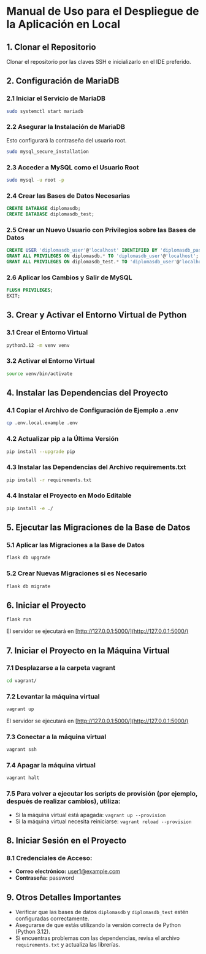 # Manual de Uso para el Despliegue de la Aplicación en Local

## 1. Clonar el Repositorio
Clonar el repositorio por las claves SSH e inicializarlo en el IDE preferido.

## 2. Configuración de MariaDB

### 2.1 Iniciar el Servicio de MariaDB
```bash
sudo systemctl start mariadb
```

### 2.2 Asegurar la Instalación de MariaDB
Esto configurará la contraseña del usuario root.
```bash
sudo mysql_secure_installation
```

### 2.3 Acceder a MySQL como el Usuario Root
```bash
sudo mysql -u root -p
```

### 2.4 Crear las Bases de Datos Necesarias
```sql
CREATE DATABASE diplomasdb;
CREATE DATABASE diplomasdb_test;
```

### 2.5 Crear un Nuevo Usuario con Privilegios sobre las Bases de Datos
```sql
CREATE USER 'diplomasdb_user'@'localhost' IDENTIFIED BY 'diplomasdb_password';
GRANT ALL PRIVILEGES ON diplomasdb.* TO 'diplomasdb_user'@'localhost';
GRANT ALL PRIVILEGES ON diplomasdb_test.* TO 'diplomasdb_user'@'localhost';
```

### 2.6 Aplicar los Cambios y Salir de MySQL
```sql
FLUSH PRIVILEGES;
EXIT;
```

## 3. Crear y Activar el Entorno Virtual de Python

### 3.1 Crear el Entorno Virtual
```bash
python3.12 -m venv venv
```

### 3.2 Activar el Entorno Virtual
```bash
source venv/bin/activate
```

## 4. Instalar las Dependencias del Proyecto

### 4.1 Copiar el Archivo de Configuración de Ejemplo a .env
```bash
cp .env.local.example .env
```

### 4.2 Actualizar pip a la Última Versión
```bash
pip install --upgrade pip
```

### 4.3 Instalar las Dependencias del Archivo requirements.txt
```bash
pip install -r requirements.txt
```

### 4.4 Instalar el Proyecto en Modo Editable
```bash
pip install -e ./
```

## 5. Ejecutar las Migraciones de la Base de Datos

### 5.1 Aplicar las Migraciones a la Base de Datos
```bash
flask db upgrade
```

### 5.2 Crear Nuevas Migraciones si es Necesario
```bash
flask db migrate
```

## 6. Iniciar el Proyecto
```bash
flask run
```
El servidor se ejecutará en [http://127.0.0.1:5000/](http://127.0.0.1:5000/)



## 7. Iniciar el Proyecto en la Máquina Virtual
### 7.1 Desplazarse a la carpeta vagrant
```bash
cd vagrant/
```
### 7.2 Levantar la máquina virtual
```bash
vagrant up
```
El servidor se ejecutará en [http://127.0.0.1:5000/](http://127.0.0.1:5000/)
### 7.3 Conectar a la máquina virtual
```bash
vagrant ssh
```
### 7.4 Apagar la máquina virtual
```bash
vagrant halt
```
### 7.5 Para volver a ejecutar los scripts de provisión (por ejemplo, después de realizar cambios), utiliza:
 - Si la máquina virtual está apagada: ```vagrant up --provision```
 - Si la máquina virtual necesita reiniciarse: ```vagrant reload --provision```

## 8. Iniciar Sesión en el Proyecto

### 8.1 Credenciales de Acceso:
- **Correo electrónico:** user1@example.com
- **Contraseña:** password
## 9. Otros Detalles Importantes
- Verificar que las bases de datos `diplomasdb` y `diplomasdb_test` estén configuradas correctamente.
- Asegurarse de que estás utilizando la versión correcta de Python (Python 3.12).
- Si encuentras problemas con las dependencias, revisa el archivo `requirements.txt` y actualiza las librerías.


